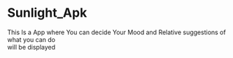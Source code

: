# Sunlight_Apk
This Is a App where You can decide Your Mood and Relative suggestions of what you can do <br>
will be displayed <br>
